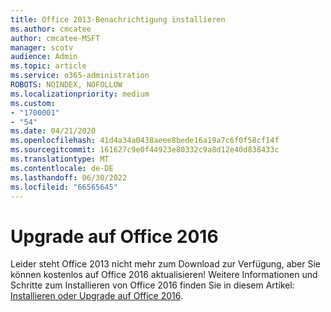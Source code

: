 ```yaml
---
title: Office 2013-Benachrichtigung installieren
ms.author: cmcatee
author: cmcatee-MSFT
manager: scotv
audience: Admin
ms.topic: article
ms.service: o365-administration
ROBOTS: NOINDEX, NOFOLLOW
ms.localizationpriority: medium
ms.custom:
- "1700001"
- "54"
ms.date: 04/21/2020
ms.openlocfilehash: 41d4a34a0438aeee8bede16a19a7c6f0f58cf14f
ms.sourcegitcommit: 161627c9e0f44923e80332c9a8d12e40d838433c
ms.translationtype: MT
ms.contentlocale: de-DE
ms.lasthandoff: 06/30/2022
ms.locfileid: "66565645"
---
```

# <a name="upgrade-to-office-2016"></a>Upgrade auf Office 2016

Leider steht Office 2013 nicht mehr zum Download zur Verfügung, aber Sie können kostenlos auf Office 2016 aktualisieren! Weitere Informationen und Schritte zum Installieren von Office 2016 finden Sie in diesem Artikel: [Installieren oder Upgrade auf Office 2016](https://support.microsoft.com/office/office-2013-and-office-for-mac-2011-are-no-longer-available-for-installation-with-a-microsoft-365-subscription-de68fd95-553a-4c38-b1b5-e4205b96fc75).
  